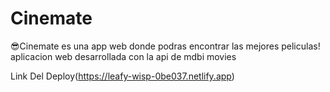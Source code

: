 # Cinemate

😎Cinemate es una app web donde podras encontrar las mejores peliculas!
<br>
aplicacion web desarrollada con la api de mdbi movies

Link Del Deploy(https://leafy-wisp-0be037.netlify.app)

